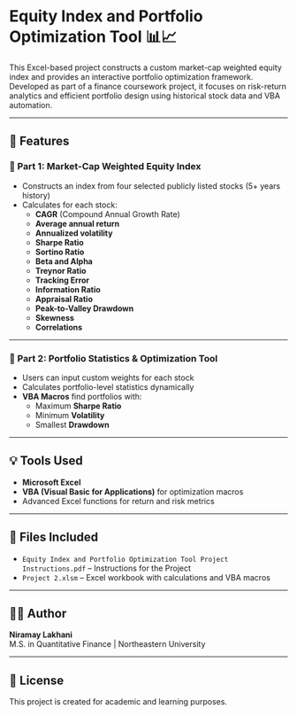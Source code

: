 # Equity Index and Portfolio Optimization Tool 📊📈

This Excel-based project constructs a custom market-cap weighted equity index and provides an interactive portfolio optimization framework. Developed as part of a finance coursework project, it focuses on risk-return analytics and efficient portfolio design using historical stock data and VBA automation.

---

## 🧮 Features

### 🔹 Part 1: Market-Cap Weighted Equity Index

- Constructs an index from four selected publicly listed stocks (5+ years history)
- Calculates for each stock:
  - **CAGR** (Compound Annual Growth Rate)
  - **Average annual return**
  - **Annualized volatility**
  - **Sharpe Ratio**
  - **Sortino Ratio**
  - **Beta and Alpha**
  - **Treynor Ratio**
  - **Tracking Error**
  - **Information Ratio**
  - **Appraisal Ratio**
  - **Peak-to-Valley Drawdown**
  - **Skewness**
  - **Correlations**

---

### 🔹 Part 2: Portfolio Statistics & Optimization Tool

- Users can input custom weights for each stock
- Calculates portfolio-level statistics dynamically
- **VBA Macros** find portfolios with:
  - Maximum **Sharpe Ratio**
  - Minimum **Volatility**
  - Smallest **Drawdown**

---

## 💡 Tools Used

- **Microsoft Excel**
- **VBA (Visual Basic for Applications)** for optimization macros
- Advanced Excel functions for return and risk metrics

---

## 📁 Files Included

- `Equity Index and Portfolio Optimization Tool Project Instructions.pdf` – Instructions for the Project
- `Project 2.xlsm` – Excel workbook with calculations and VBA macros

---

## 👨‍💻 Author

**Niramay Lakhani**  
M.S. in Quantitative Finance | Northeastern University

---

## 📝 License

This project is created for academic and learning purposes.
